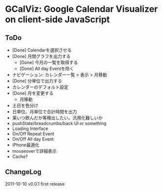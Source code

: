 GCalViz: Google Calendar Visualizer on client-side JavaScript
================

ToDo
----------------

- [Done] Calendarを選択させる
- [Done] 月間グラフを出力する
  - [Done] 今月の一覧を取得する
  - [Done] All day Eventを除く
- ナビゲーション: カレンダー一覧 > 表示 > 月移動
- [Done] 分単位で出力する
- カレンダーのデフォルト設定
- [Done] 月を変更する
  - 月移動
- 土日を色分け
- 日単位、月単位で合計時間を出力
- 薬いつ飲んだか等検出したい。汎用化難しいか
- pushState/breadcrumbs/back UI or something
- Loading Interface
- On/Off Repeat Event
- On/Off All day Event
- iPhone最適化
- mouseoverで詳細表示
- Cache?

ChangeLog
----------------
2011-10-10 v0.0.1 first release
